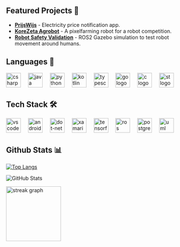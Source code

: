 ## Featured Projects 🚀
  - **[PrijsWijs](https://github.com/tjacobs131/EnergyInfo)** - Electricity price notification app.
  - **[KoreZeta Agrobot](https://github.com/tjacobs131/Agrobot_ws)** - A pixelfarming robot for a robot competition.
  - **[Robot Safety Validation](https://github.com/tjacobs131/Gazebo-Human-Safety-Validation)** - ROS2 Gazebo simulation to test robot movement around humans.

## Languages 📖

<div>

<img src="https://cdn.jsdelivr.net/gh/devicons/devicon/icons/csharp/csharp-original.svg" height="40" alt="csharp logo"  />
<img width="12" />
<img src="https://cdn.jsdelivr.net/gh/devicons/devicon@latest/icons/java/java-original-wordmark.svg" height="40" alt="java logo" />
<img width="12" />
<img src="https://cdn.jsdelivr.net/gh/devicons/devicon@latest/icons/python/python-original-wordmark.svg" height="40" alt="python logo" />
<img width="12" />
<img src="https://cdn.jsdelivr.net/gh/devicons/devicon/icons/kotlin/kotlin-original.svg" height="40" alt="kotlin logo"  />
<img width="12" />
<img src="https://cdn.jsdelivr.net/gh/devicons/devicon/icons/typescript/typescript-original.svg" height="40" alt="typescript logo"  />
<img width="12" />
<img src="https://cdn.jsdelivr.net/gh/devicons/devicon@latest/icons/go/go-original-wordmark.svg" height="40" alt="go logo" />
<img width="12" />
<img src="https://cdn.jsdelivr.net/gh/devicons/devicon@latest/icons/c/c-original.svg" height="40" alt="c logo" />
<img width="12" />
<img src="https://smookcreative.gallerycdn.vsassets.io/extensions/smookcreative/structuredtext/0.1.1/1508154263151/Microsoft.VisualStudio.Services.Icons.Default" height="40" alt="st logo" />
</div>

## Tech Stack 🛠️

<div>
<img src="https://cdn.jsdelivr.net/gh/devicons/devicon/icons/vscode/vscode-original.svg" height="40" alt="vscode logo"  />
<img width="12" />
<img src="https://cdn.jsdelivr.net/gh/devicons/devicon/icons/androidstudio/androidstudio-original.svg" height="40" alt="androidstudio logo"  />
<img width="12" />
<img src="https://cdn.jsdelivr.net/gh/devicons/devicon/icons/dot-net/dot-net-original.svg" height="40" alt="dot-net logo"  />
<img width="12" />
<img src="https://cdn.jsdelivr.net/gh/devicons/devicon/icons/xamarin/xamarin-original.svg" height="40" alt="xamarin logo"  />
<img width="12" />
<img src="https://cdn.jsdelivr.net/gh/devicons/devicon/icons/tensorflow/tensorflow-original.svg" height="40" alt="tensorflow logo"  />
<img width="12" />
<img src="https://skillicons.dev/icons?i=ros" height="40" alt="ros logo"  />
<img width="12" />
<img src="https://cdn.jsdelivr.net/gh/devicons/devicon/icons/postgresql/postgresql-original.svg" height="40" alt="postgresql logo"  />
<img width="12" />
<img src="https://cdn.jsdelivr.net/gh/devicons/devicon@latest/icons/unifiedmodelinglanguage/unifiedmodelinglanguage-original.svg" height="40" alt="uml logo"  />
</div>

## Github Stats 📊
[![Top Langs](https://github-readme-stats.vercel.app/api/top-langs/?username=tjacobs131&exclude_repo=LittleBuddy,Gazebo-Human-Safety-Validation&theme=dracula)](https://github.com/tjacobs131/github-readme-stats)


![GitHub Stats](https://github-readme-stats.vercel.app/api?username=tjacobs131&show_icons=true&theme=dracula&hide_rank=true&show=prs_merged&langs_count=6)

<img src="https://streak-stats.demolab.com?user=tjacobs131&locale=en&mode=daily&theme=dracula&hide_border=false&border_radius=5&order=3" height="150" alt="streak graph"  />

[//]: ![](https://komarev.com/ghpvc/?username=tjacobs131&abbreviated=true&color=lightgrey)
